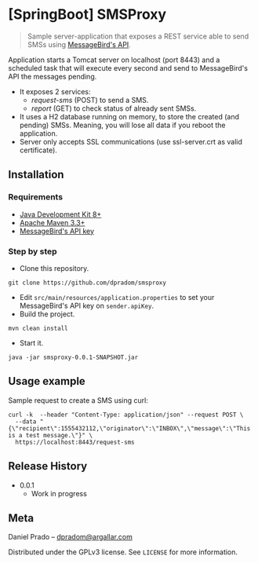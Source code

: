 # [SpringBoot] SMSProxy
> Sample server-application that exposes a REST service able to send SMSs using [MessageBird's API](https://github.com/messagebird/java-rest-api).

Application starts a Tomcat server on localhost (port 8443) and a scheduled task that will execute every second and send to MessageBird's API the messages pending.
* It exposes 2 services: 
  * *request-sms* (POST) to send a SMS.
  * *report* (GET) to check status of already sent SMSs.
* It uses a H2 database running on memory, to store the created (and pending) SMSs. Meaning, you will lose all data if you reboot the application.
* Server only accepts SSL communications (use ssl-server.crt as valid certificate).


## Installation

### Requirements

* [Java Development Kit 8+](http://www.oracle.com/technetwork/java/javase/overview/index.html)
* [Apache Maven 3.3+](https://maven.apache.org/)
* [MessageBird's API key](https://dashboard.messagebird.com/app/en/sign-up)

### Step by step

* Clone this repository.
```
git clone https://github.com/dpradom/smsproxy
```
* Edit `src/main/resources/application.properties` to set your MessageBird's API key on `sender.apiKey`.
* Build the project.
```
mvn clean install
```
* Start it.
```
java -jar smsproxy-0.0.1-SNAPSHOT.jar
```

## Usage example

Sample request to create a SMS using curl:
```
curl -k  --header "Content-Type: application/json" --request POST \
  --data "{\"recipient\":1555432112,\"originator\":\"INBOX\",\"message\":\"This is a test message.\"}" \
  https://localhost:8443/request-sms
```

## Release History

* 0.0.1
    * Work in progress

## Meta
Daniel Prado – dpradom@argallar.com

Distributed under the GPLv3 license. See ``LICENSE`` for more information.

